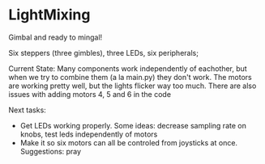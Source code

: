 # LightMixing
Gimbal and ready to mingal!

Six steppers (three gimbles), three LEDs, six peripherals;

Current State: Many components work independently of eachother, but when we try to combine them (a la main.py) they don't work. The motors are working pretty well, but the lights flicker way too much. There are also issues with adding motors 4, 5 and 6 in the code

Next tasks:
* Get LEDs working properly. Some ideas: decrease sampling rate on knobs, test leds independently of motors
* Make it so six motors can all be controled from joysticks at once. Suggestions: pray



